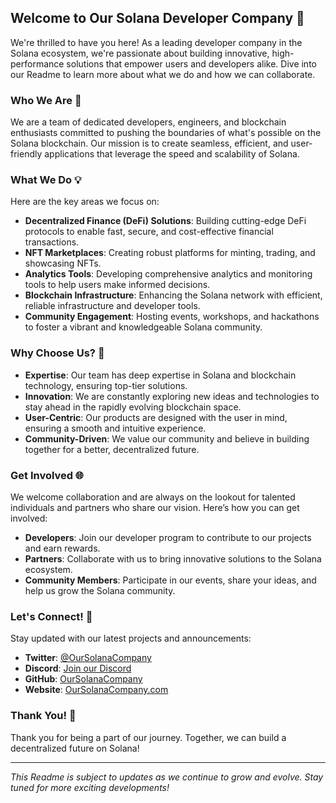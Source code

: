 ## Welcome to Our Solana Developer Company 🚀

We're thrilled to have you here! As a leading developer company in the Solana ecosystem, we're passionate about building innovative, high-performance solutions that empower users and developers alike. Dive into our Readme to learn more about what we do and how we can collaborate.

### Who We Are 🌟

We are a team of dedicated developers, engineers, and blockchain enthusiasts committed to pushing the boundaries of what's possible on the Solana blockchain. Our mission is to create seamless, efficient, and user-friendly applications that leverage the speed and scalability of Solana.

### What We Do 💡

Here are the key areas we focus on:

- **Decentralized Finance (DeFi) Solutions**: Building cutting-edge DeFi protocols to enable fast, secure, and cost-effective financial transactions.
- **NFT Marketplaces**: Creating robust platforms for minting, trading, and showcasing NFTs.
- **Analytics Tools**: Developing comprehensive analytics and monitoring tools to help users make informed decisions.
- **Blockchain Infrastructure**: Enhancing the Solana network with efficient, reliable infrastructure and developer tools.
- **Community Engagement**: Hosting events, workshops, and hackathons to foster a vibrant and knowledgeable Solana community.

### Why Choose Us? 🤔

- **Expertise**: Our team has deep expertise in Solana and blockchain technology, ensuring top-tier solutions.
- **Innovation**: We are constantly exploring new ideas and technologies to stay ahead in the rapidly evolving blockchain space.
- **User-Centric**: Our products are designed with the user in mind, ensuring a smooth and intuitive experience.
- **Community-Driven**: We value our community and believe in building together for a better, decentralized future.

### Get Involved 🌐

We welcome collaboration and are always on the lookout for talented individuals and partners who share our vision. Here’s how you can get involved:

- **Developers**: Join our developer program to contribute to our projects and earn rewards.
- **Partners**: Collaborate with us to bring innovative solutions to the Solana ecosystem.
- **Community Members**: Participate in our events, share your ideas, and help us grow the Solana community.

### Let's Connect! 🤝

Stay updated with our latest projects and announcements:

- **Twitter**: [@OurSolanaCompany](https://twitter.com/OurSolanaCompany)
- **Discord**: [Join our Discord](https://discord.gg/OurSolanaCompany)
- **GitHub**: [OurSolanaCompany](https://github.com/OurSolanaCompany)
- **Website**: [OurSolanaCompany.com](https://OurSolanaCompany.com)

### Thank You! 🙏

Thank you for being a part of our journey. Together, we can build a decentralized future on Solana! 

---

*This Readme is subject to updates as we continue to grow and evolve. Stay tuned for more exciting developments!*

